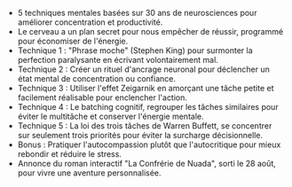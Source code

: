 - 5 techniques mentales basées sur 30 ans de neurosciences pour améliorer concentration et productivité.
- Le cerveau a un plan secret pour nous empêcher de réussir, programmé pour économiser de l'énergie.
- Technique 1 : "Phrase moche" (Stephen King) pour surmonter la perfection paralysante en écrivant volontairement mal.
- Technique 2 : Créer un rituel d'ancrage neuronal pour déclencher un état mental de concentration ou confiance.
- Technique 3 : Utiliser l'effet Zeigarnik en amorçant une tâche petite et facilement réalisable pour enclencher l'action.
- Technique 4 : Le batching cognitif, regrouper les tâches similaires pour éviter le multitâche et conserver l'énergie mentale.
- Technique 5 : La loi des trois tâches de Warren Buffett, se concentrer sur seulement trois priorités pour éviter la surcharge décisionnelle.
- Bonus : Pratiquer l'autocompassion plutôt que l'autocritique pour mieux rebondir et réduire le stress.
- Annonce du roman interactif "La Confrérie de Nuada", sorti le 28 août, pour vivre une aventure personnalisée.
